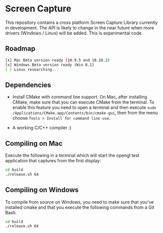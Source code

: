 
# Screen Capture

This repository contains a cross platform Screen Capture Library currently
in development. The API is likely to change in the near future when more
drivers (Windows / Linux) will be added. This is experimental code.

## Roadmap

````sh
[x] Mac Beta version ready (10.9.5 and 10.10.2)
[x] Windows Beta version ready (Win 8.1)
[ ] Linux researching...
````

## Dependencies

 - Install CMake with command line support. On Mac, after installing CMake, make sure
   that you can execute CMake from the terminal. To enable this feature you need to
   open a terminal and then execute `sudo /Applications/CMake.app/Contents/bin/cmake-gui`,
   then from the menu choose `Tools > Install for command line use`.

 - A working C/C++ compiler :) 


## Compiling on Mac 

Execute the following in a terminal which will start the opengl 
test application that captures from the first display:

````sh
cd build
./release.sh 64
````

## Compiling on Windows

To compile from source on Windows, you need to make sure that you've installed
cmake and that you execute the following commands from a Git Bash.

````sh
cd build
./release.sh 64
````



  
      